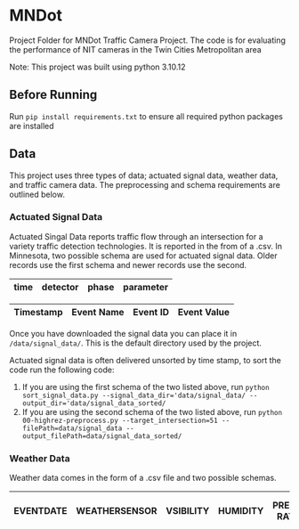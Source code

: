 # MNDot
Project Folder for MNDot Traffic Camera Project. The code is for evaluating the performance of NIT cameras in the Twin Cities Metropolitan area

Note: This project was built using python 3.10.12

## Before Running
Run `pip install requirements.txt` to ensure all required python packages are installed

## Data
This project uses three types of data; actuated signal data, weather data, and traffic camera data. The preprocessing and schema requirements are outlined below.

### Actuated Signal Data
Actuated Singal Data reports traffic flow through an intersection for a variety traffic detection technologies. It is reported in the from of a .csv. In Minnesota, two possible schema are used for actuated signal data. Older records use the first schema and newer records use the second.

| time | detector | phase | parameter | 
|------|----------|-------|-----------|

| Timestamp | Event Name | Event ID | Event Value | 
|-----------|------------|----------|-------------|

Once you have downloaded the signal data you can place it in `/data/signal_data/`. This is the default directory used by the project.

Actuated signal data is often delivered unsorted by time stamp, to sort the code run the following code:

1. If you are using the first schema of the two listed above, run `python sort_signal_data.py --signal_data_dir='data/signal_data/ --output_dir='data/signal_data_sorted/`
2. If you are using the second schema of the two listed above, run `python 00-highrez-preprocess.py --target_intersection=51 --filePath=data/signal_data --output_filePath=data/signal_data_sorted/`


### Weather Data

Weather data comes in the form of a .csv file and two possible schemas.

| EVENTDATE | WEATHERSENSOR | VSIBILITY | HUMIDITY | PRECIP RATE | WIND DIR | WIND SPEED | MAX TEMP | MIN TEMP | WET BULB TEMP | DEW POINT | FRICTION | SURFACE TEMP | SURFACE STATUS | SUBSURFACE TEMP | AIR TEMP | PRECIP TYPE | 
|-----------|---------------|-----------|----------|-------------|----------|------------|----------|----------|---------------|-----------|----------|--------------|---------------|------------|-----------|----------|